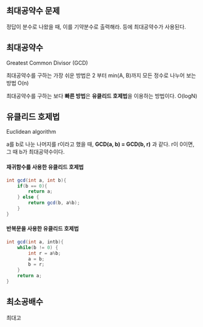 ## 최대공약수 문제
정답이 분수로 나왔을 때, 이를 기약분수로 출력해라. 등에 최대공약수가 사용된다.

## 최대공약수
Greatest Common Divisor (GCD)

최대공약수를 구하는 가장 쉬운 방법은 2 부터 min(A, B)까지 모든 정수로 나누어 보는 방법 O(n)

최대공약수를 구하는 보다 **빠른 방법**은 **유클리드 호제법**을 이용하는 방법이다. O(logN)

## 유클리드 호제법
Euclidean algorithm

a를 b로 나눈 나머지를 r이라고 했을 때,
**GCD(a, b) = GCD(b, r)** 과 같다.
r이 0이면, 그 때 b가 최대공약수이다.

#### 재귀함수를 사용한 유클리드 호제법
```java
int gcd(int a, int b){
	if(b == 0){
		return a;
	} else {
		return gcd(b, a%b);
	}
}
```

#### 반복문을 사용한 유클리드 호제법
```java
int gcd(int a, intb){
	while(b != 0) {
		int r = a%b;
		a = b;
		b = r;
	}
	return a;
}
```

## 최소공배수
최대고
<!--stackedit_data:
eyJoaXN0b3J5IjpbLTIwOTcxOTc5NDZdfQ==
-->